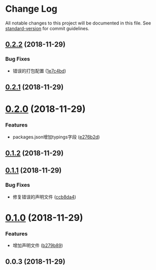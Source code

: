 # Change Log

All notable changes to this project will be documented in this file. See [standard-version](https://github.com/conventional-changelog/standard-version) for commit guidelines.

<a name="0.2.2"></a>
## [0.2.2](https://github.com/383514580/mini-events/compare/v0.2.1...v0.2.2) (2018-11-29)


### Bug Fixes

* 错误的打包配置 ([1e7c4bd](https://github.com/383514580/mini-events/commit/1e7c4bd))



<a name="0.2.1"></a>
## [0.2.1](https://github.com/383514580/mini-events/compare/v0.2.0...v0.2.1) (2018-11-29)



<a name="0.2.0"></a>
# [0.2.0](https://github.com/383514580/mini-events/compare/v0.1.2...v0.2.0) (2018-11-29)


### Features

* packages.json增加typings字段 ([e276b2d](https://github.com/383514580/mini-events/commit/e276b2d))



<a name="0.1.2"></a>
## [0.1.2](https://github.com/383514580/any-event/compare/v0.1.1...v0.1.2) (2018-11-29)



<a name="0.1.1"></a>
## [0.1.1](https://github.com/383514580/any-event/compare/v0.1.0...v0.1.1) (2018-11-29)


### Bug Fixes

* 修复错误的声明文件 ([ccb8da4](https://github.com/383514580/any-event/commit/ccb8da4))



<a name="0.1.0"></a>
# [0.1.0](https://github.com/383514580/any-event/compare/v0.0.3...v0.1.0) (2018-11-29)


### Features

* 增加声明文件 ([b279b89](https://github.com/383514580/any-event/commit/b279b89))



<a name="0.0.3"></a>
## 0.0.3 (2018-11-29)
